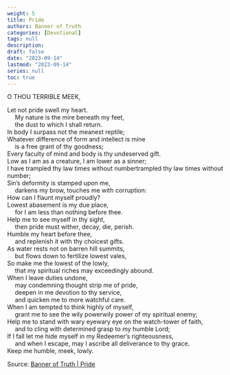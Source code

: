 ```yaml
---
weight: 5
title: Pride
authors: Banner of Truth
categories: [Devotional]
tags: null
description: 
draft: false
date: "2023-09-14"
lastmod: "2023-09-14"
series: null
toc: true
---
```


<!--more-->

<!-- Tab links -->

O THOU TERRIBLE MEEK,

Let not pride swell my heart.
<br>&emsp;  My nature is the mire beneath my feet,
<br>&emsp;  the dust to which I shall return.
<br>In body I surpass not the meanest reptile;
<br>Whatever difference of form and intellect is mine
<br>&emsp;  is a free grant of thy goodness;
<br>Every faculty of mind and body is thy undeserved gift.
<br>Low as I am as a creature, I am lower as a sinner;
<br>I have trampled thy law times without number<label for="trampled" class="margin-toggle sidenote-number"></label><span class="sidenote">trampled thy law times without number</span>;
<br>Sin’s deformity is stamped upon me,
<br>&emsp;  darkens my brow, touches me with corruption:
<br>How can I flaunt myself proudly?
<br>Lowest abasement is my due place,
<br>&emsp;  for I am less than nothing before thee.
<br>Help me to see myself in thy sight,
<br>&emsp;  then pride must wither, decay, die, perish.
<br>Humble my heart before thee,
<br>&emsp;  and replenish it with thy choicest gifts.
<br>As water rests not on barren hill summits,
<br>&emsp;  but flows down to fertilize lowest vales,
<br>So make me the lowest of the lowly,
<br>&emsp;  that my spiritual riches may exceedingly abound.
<br>When I leave duties undone,
<br>&emsp;  may condemning thought strip me of pride,
<br>&emsp;  deepen in me devotion to thy service,
<br>&emsp;  and quicken me to more watchful care.
<br>When I am tempted to think highly of myself,
<br>&emsp;  grant me to see the wily power<label for="wily" class="margin-toggle sidenote-number"></label><span class="sidenote">wily power</span> of my spiritual enemy;
<br>Help me to stand with wary eye<label for="wary" class="margin-toggle sidenote-number"></label><span class="sidenote">wary eye</span> on the watch-tower of faith,
<br>&emsp;  and to cling with determined grasp to my humble Lord;
<br>If I fall let me hide myself in my Redeemer’s righteousness,
<br>&emsp;  and when I escape, may I ascribe all deliverance to thy grace.
<br>Keep me humble, meek, lowly.



Source: <a href = "https://banneroftruth.org/us/devotional/pride/" target="_blank" rel="noopener noreferrer">Banner of Truth | Pride</a>